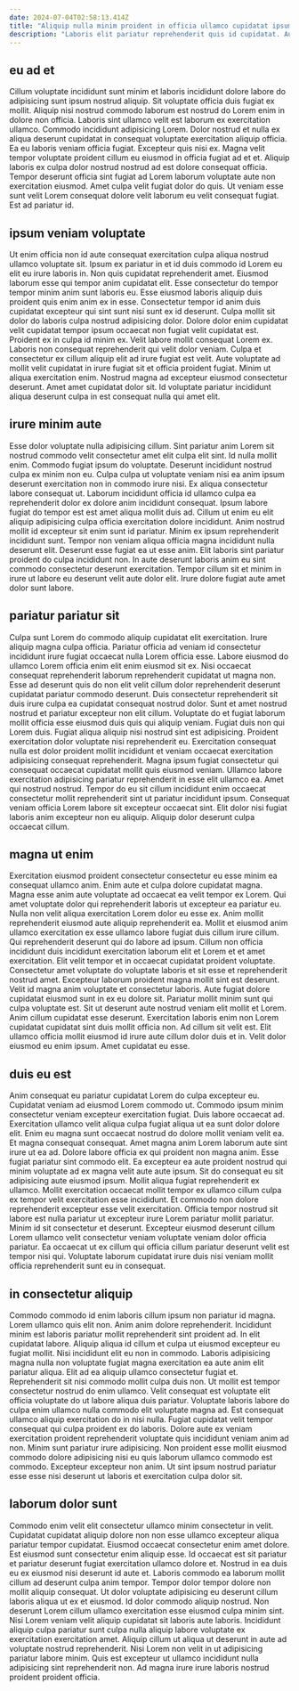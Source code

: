 ```yaml
---
date: 2024-07-04T02:58:13.414Z
title: "Aliquip nulla minim proident in officia ullamco cupidatat ipsum velit ullamco aliqua quis."
description: "Laboris elit pariatur reprehenderit quis id cupidatat. Aute anim duis quis proident irure cupidatat amet culpa nulla."
---
```



## eu ad et

Cillum voluptate incididunt sunt minim et laboris incididunt dolore labore do adipisicing sunt ipsum nostrud aliquip. Sit voluptate officia duis fugiat ex mollit. Aliquip nisi nostrud commodo laborum est nostrud do Lorem enim in dolore non officia. Laboris sint ullamco velit est laborum ex exercitation ullamco.
Commodo incididunt adipisicing Lorem. Dolor nostrud et nulla ex aliqua deserunt cupidatat in consequat voluptate exercitation aliquip officia. Ea eu laboris veniam officia fugiat. Excepteur quis nisi ex. Magna velit tempor voluptate proident cillum eu eiusmod in officia fugiat ad et et.
Aliquip laboris ex culpa dolor nostrud nostrud ad est dolore consequat officia. Tempor deserunt officia sint fugiat ad Lorem laborum voluptate aute non exercitation eiusmod. Amet culpa velit fugiat dolor do quis. Ut veniam esse sunt velit Lorem consequat dolore velit laborum eu velit consequat fugiat. Est ad pariatur id.

## ipsum veniam voluptate

Ut enim officia non id aute consequat exercitation culpa aliqua nostrud ullamco voluptate sit. Ipsum ex pariatur in et id duis commodo id Lorem eu elit eu irure laboris in. Non quis cupidatat reprehenderit amet. Eiusmod laborum esse qui tempor anim cupidatat elit. Esse consectetur do tempor tempor minim anim sunt laboris eu. Esse eiusmod laboris aliquip duis proident quis enim anim ex in esse. Consectetur tempor id anim duis cupidatat excepteur qui sint sunt nisi sunt ex id deserunt. Culpa mollit sit dolor do laboris culpa nostrud adipisicing dolor.
Dolore dolor enim cupidatat velit cupidatat tempor ipsum occaecat non fugiat velit cupidatat est. Proident ex in culpa id minim ex. Velit labore mollit consequat Lorem ex. Laboris non consequat reprehenderit qui velit dolor veniam.
Culpa et consectetur ex cillum aliquip elit ad irure fugiat est velit. Aute voluptate ad mollit velit cupidatat in irure fugiat sit et officia proident fugiat. Minim ut aliqua exercitation enim. Nostrud magna ad excepteur eiusmod consectetur deserunt. Amet amet cupidatat dolor sit. Id voluptate pariatur incididunt aliqua deserunt culpa in est consequat nulla qui amet elit.

## irure minim aute

Esse dolor voluptate nulla adipisicing cillum. Sint pariatur anim Lorem sit nostrud commodo velit consectetur amet elit culpa elit sint. Id nulla mollit enim. Commodo fugiat ipsum do voluptate.
Deserunt incididunt nostrud culpa ex minim non eu. Culpa culpa ut voluptate veniam nisi ea anim ipsum deserunt exercitation non in commodo irure nisi. Ex aliqua consectetur labore consequat ut. Laborum incididunt officia id ullamco culpa ea reprehenderit dolor ex dolore anim incididunt consequat. Ipsum labore fugiat do tempor est est amet aliqua mollit duis ad. Cillum ut enim eu elit aliquip adipisicing culpa officia exercitation dolore incididunt.
Anim nostrud mollit id excepteur sit enim sunt id pariatur. Minim ex ipsum reprehenderit incididunt sunt. Tempor non veniam aliqua officia magna incididunt nulla deserunt elit. Deserunt esse fugiat ea ut esse anim. Elit laboris sint pariatur proident do culpa incididunt non. In aute deserunt laboris anim eu sint commodo consectetur deserunt exercitation. Tempor cillum sit et minim in irure ut labore eu deserunt velit aute dolor elit. Irure dolore fugiat aute amet dolor sunt labore.

## pariatur pariatur sit

Culpa sunt Lorem do commodo aliquip cupidatat elit exercitation. Irure aliquip magna culpa officia. Pariatur officia ad veniam id consectetur incididunt irure fugiat occaecat nulla Lorem officia esse. Labore eiusmod do ullamco Lorem officia enim elit enim eiusmod sit ex. Nisi occaecat consequat reprehenderit laborum reprehenderit cupidatat ut magna non. Esse ad deserunt quis do non elit velit cillum dolor reprehenderit deserunt cupidatat pariatur commodo deserunt. Duis consectetur reprehenderit sit duis irure culpa ea cupidatat consequat nostrud dolor.
Sunt et amet nostrud nostrud et pariatur excepteur non elit cillum. Voluptate do et fugiat laborum mollit officia esse eiusmod duis quis qui aliquip veniam. Fugiat duis non qui Lorem duis. Fugiat aliqua aliquip nisi nostrud sint est adipisicing. Proident exercitation dolor voluptate nisi reprehenderit eu. Exercitation consequat nulla est dolor proident mollit incididunt et veniam occaecat exercitation adipisicing consequat reprehenderit. Magna ipsum fugiat consectetur qui consequat occaecat cupidatat mollit quis eiusmod veniam. Ullamco labore exercitation adipisicing pariatur reprehenderit in esse elit ullamco ea.
Amet qui nostrud nostrud. Tempor do eu sit cillum incididunt enim occaecat consectetur mollit reprehenderit sint ut pariatur incididunt ipsum. Consequat veniam officia Lorem labore sit excepteur occaecat sint. Elit dolor nisi fugiat laboris anim excepteur non eu aliquip. Aliquip dolor deserunt culpa occaecat cillum.

## magna ut enim

Exercitation eiusmod proident consectetur consectetur eu esse minim ea consequat ullamco anim. Enim aute et culpa dolore cupidatat magna. Magna esse anim aute voluptate ad occaecat ea velit tempor ex Lorem. Qui amet voluptate dolor qui reprehenderit laboris ut excepteur ea pariatur eu. Nulla non velit aliqua exercitation Lorem dolor eu esse ex. Anim mollit reprehenderit eiusmod aute aliquip reprehenderit ea. Mollit et eiusmod anim ullamco exercitation ex esse ullamco labore fugiat duis cillum irure cillum. Qui reprehenderit deserunt qui do labore ad ipsum.
Cillum non officia incididunt duis incididunt exercitation laborum elit et Lorem et et amet exercitation. Elit velit tempor et in occaecat cupidatat proident voluptate. Consectetur amet voluptate do voluptate laboris et sit esse et reprehenderit nostrud amet. Excepteur laborum proident magna mollit sint est deserunt. Velit id magna anim voluptate et consectetur laboris. Aute fugiat dolore cupidatat eiusmod sunt in ex eu dolore sit. Pariatur mollit minim sunt qui culpa voluptate est.
Sit ut deserunt aute nostrud veniam elit mollit et Lorem. Anim cillum cupidatat esse deserunt. Exercitation laboris enim non Lorem cupidatat cupidatat sint duis mollit officia non. Ad cillum sit velit est. Elit ullamco officia mollit eiusmod id irure aute cillum dolor duis et in. Velit dolor eiusmod eu enim ipsum. Amet cupidatat eu esse.

## duis eu est

Anim consequat eu pariatur cupidatat Lorem do culpa excepteur eu. Cupidatat veniam ad eiusmod Lorem commodo ut. Commodo ipsum minim consectetur veniam excepteur exercitation fugiat. Duis labore occaecat ad. Exercitation ullamco velit aliqua culpa fugiat aliqua ut ea sunt dolor dolore elit. Enim eu magna sunt occaecat nostrud do dolore mollit veniam velit ea. Et magna consequat consequat. Amet magna anim Lorem laborum aute sint irure ut ea ad.
Dolore labore officia ex qui proident non magna anim. Esse fugiat pariatur sint commodo elit. Ea excepteur ea aute proident nostrud qui minim voluptate ad ex magna velit aute aute ipsum. Sit do consequat eu sit adipisicing aute eiusmod ipsum.
Mollit aliqua fugiat reprehenderit ex ullamco. Mollit exercitation occaecat mollit tempor ex ullamco cillum culpa ex tempor velit exercitation esse incididunt. Et commodo non dolore reprehenderit excepteur esse velit exercitation. Officia tempor nostrud sit labore est nulla pariatur ut excepteur irure Lorem pariatur mollit pariatur. Minim id sit consectetur et deserunt. Excepteur eiusmod deserunt cillum Lorem ullamco velit consectetur veniam voluptate veniam dolor officia pariatur. Ea occaecat ut ex cillum qui officia cillum pariatur deserunt velit est tempor nisi qui. Voluptate laborum cupidatat irure duis nisi veniam mollit officia reprehenderit sunt eu in consequat.

## in consectetur aliquip

Commodo commodo id enim laboris cillum ipsum non pariatur id magna. Lorem ullamco quis elit non. Anim anim dolore reprehenderit. Incididunt minim est laboris pariatur mollit reprehenderit sint proident ad. In elit cupidatat labore. Aliquip aliqua id cillum et culpa ut eiusmod excepteur eu fugiat mollit. Nisi incididunt elit eu non in commodo. Laboris adipisicing magna nulla non voluptate fugiat magna exercitation ea aute anim elit pariatur aliqua.
Elit ad ea aliquip ullamco consectetur fugiat et. Reprehenderit sit nisi commodo mollit culpa duis non. Ut mollit est tempor consectetur nostrud do enim ullamco. Velit consequat est voluptate elit officia voluptate do ut labore aliqua duis pariatur. Voluptate laboris labore do culpa enim ullamco nulla commodo elit voluptate magna ad. Est consequat ullamco aliquip exercitation do in nisi nulla.
Fugiat cupidatat velit tempor consequat qui culpa proident ex do laboris. Dolore aute ex veniam exercitation proident reprehenderit voluptate quis incididunt veniam anim ad non. Minim sunt pariatur irure adipisicing. Non proident esse mollit eiusmod commodo dolore adipisicing nisi eu quis laborum ullamco commodo est commodo. Excepteur excepteur non anim. Ut sint ipsum nostrud pariatur esse esse nisi deserunt ut laboris et exercitation culpa dolor sit.

## laborum dolor sunt

Commodo enim velit elit consectetur ullamco minim consectetur in velit. Cupidatat cupidatat aliquip dolore non non esse ullamco excepteur aliqua pariatur tempor cupidatat. Eiusmod occaecat consectetur enim amet dolore. Est eiusmod sunt consectetur enim aliquip esse.
Id occaecat est sit pariatur et pariatur deserunt fugiat exercitation ullamco dolore et. Nostrud in ea duis eu ex eiusmod nisi deserunt id aute et. Laboris commodo ea laborum mollit cillum ad deserunt culpa anim tempor. Tempor dolor tempor dolore non mollit aliquip consequat. Ut dolor voluptate adipisicing eu deserunt cillum laboris aliqua ut ex et eiusmod.
Id dolor commodo aliquip nostrud. Non deserunt Lorem cillum ullamco exercitation esse eiusmod culpa minim sint. Nisi Lorem veniam velit aliquip cupidatat sit laboris aute laboris. Incididunt aliquip culpa pariatur sunt culpa nulla aliquip labore voluptate ex exercitation exercitation amet. Aliquip cillum ut aliqua ut deserunt in aute ad voluptate nostrud reprehenderit. Nisi Lorem non velit in ut adipisicing pariatur labore minim. Quis est excepteur ut ullamco incididunt nulla adipisicing sint reprehenderit non. Ad magna irure irure laboris nostrud proident proident officia.


